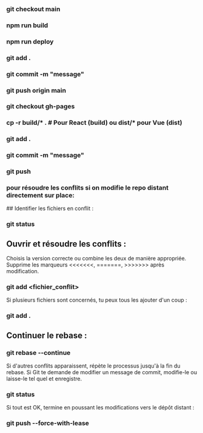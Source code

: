 ### git checkout main
### npm run build
### npm run deploy
### git add .
### git commit -m "message"
### git push origin main

### git checkout gh-pages
### cp -r build/* .  # Pour React (build) ou dist/* pour Vue (dist)
### git add .
### git commit -m "message"
### git push

### pour résoudre les conflits si on modifie le repo distant directement sur place:

## Identifier les fichiers en conflit :
### git status

## Ouvrir et résoudre les conflits :
Choisis la version correcte ou combine les deux de manière appropriée.
Supprime les marqueurs <<<<<<<, =======, >>>>>>> après modification.

### git add <fichier_conflit>
Si plusieurs fichiers sont concernés, tu peux tous les ajouter d'un coup :
### git add .

## Continuer le rebase :
### git rebase --continue
Si d'autres conflits apparaissent, répète le processus jusqu'à la fin du rebase.
Si Git te demande de modifier un message de commit, modifie-le ou laisse-le tel quel et enregistre.

### git status

Si tout est OK, termine en poussant les modifications vers le dépôt distant :
### git push --force-with-lease


